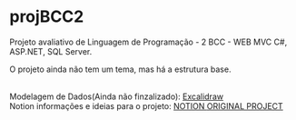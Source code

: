 # projBCC2
Projeto avaliativo de Linguagem de Programação - 2 BCC - WEB MVC
C#, ASP.NET, SQL Server.

O projeto ainda não tem um tema, mas há a estrutura base.

  <br>
  Modelagem de Dados(Ainda não finzalizado): 
  </a>
   <a href="https://excalidraw.com/#json=Y18I3Ao4YBtS7iXJCgwYS,gKf4bsTwou_NbL3S9oaqVg">
  Excalidraw
  </a>
  
  <br>
  Notion informações e ideias para o projeto:
  </a>
   <a href="https://cuboid-thorn-1c4.notion.site/LINGUAGEM-DE-PROGRAMA-O-ae2ce93e0837497b828d3aa38fb0df0b">
  NOTION
  </a>
  </a>
   <a href="https://github.com/gabrielmossini/projBCC2">
  ORIGINAL PROJECT
  </a>
